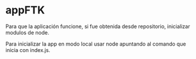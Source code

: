 # appFTK

Para que la aplicación funcione, si fue obtenida desde repositorio, inicializar modulos de node.

Para inicializar la app en modo local usar node apuntando al comando que inicia con index.js.

